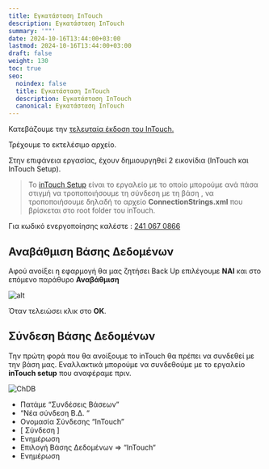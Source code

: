 ```yaml
---
title: Εγκατάσταση InTouch
description: Εγκατάσταση InTouch
summary: '""'
date: 2024-10-16T13:44:00+03:00
lastmod: 2024-10-16T13:44:00+03:00
draft: false
weight: 130
toc: true
seo:
  noindex: false
  title: Εγκατάσταση InTouch
  description: Εγκατάσταση InTouch
  canonical: Εγκατάσταση InTouch
---
```

Κατεβάζουμε την [τελευταία έκδοση του InTouch.](https://update.intouch.gr/versions/Intouch%20Setup%206.99.759%20-%202024.07.18.14.30.exe)

Τρέχουμε το εκτελέσιμο αρχείο.

Στην επιφάνεια εργασίας, έχουν δημιουργηθεί 2 εικονίδια (InTouch και InTouch Setup).

> To [inTouch Setup](#) είναι το εργαλείο με το οποίο μπορούμε ανά πάσα στιγμή να τροποποιήσουμε τη σύνδεση με τη βάση , να τροποποιήσουμε δηλαδή το αρχείο **ConnectionStrings.xml** που βρίσκεται στο root folder του inTouch.

Για κωδικό ενεργοποίησης καλέστε : [241 067 0866](tel:+302410670866)

## Αναβάθμιση Βάσης Δεδομένων

Αφού ανοίξει η εφαρμογή θα μας ζητήσει Back Up επιλέγουμε  **ΝΑΙ** και στο επόμενο παράθυρο  **Αναβάθμιση**

![alt](/images/103.jpg "alt")

Όταν τελειώσει κλικ στο **ΟΚ**.

## Σύνδεση Βάσης Δεδομένων

Την πρώτη φορά που θα ανοίξουμε το inTouch θα πρέπει να συνδεθεί με την βάση μας. Εναλλακτικά μπορούμε να συνδεθούμε με το εργαλείο **inTouch setup** που αναφέραμε πριν. 

![ChDB](/images/102.jpg "ChDB")

* Πατάμε “Συνδέσεις Βάσεων”
* “Νέα σύνδεση Β.Δ. “
* Ονομασία Σύνδεσης “InTouch”
* \[ Σύνδεση ]
* Ενημέρωση
* Επιλογή Βάσης Δεδομένων => “InTouch“
* Ενημέρωση
